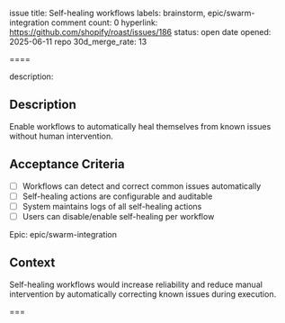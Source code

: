 issue title: Self-healing workflows
labels: brainstorm, epic/swarm-integration
comment count: 0
hyperlink: https://github.com/shopify/roast/issues/186
status: open
date opened: 2025-06-11
repo 30d_merge_rate: 13

====

description:
## Description
Enable workflows to automatically heal themselves from known issues without human intervention.

## Acceptance Criteria
- [ ] Workflows can detect and correct common issues automatically
- [ ] Self-healing actions are configurable and auditable
- [ ] System maintains logs of all self-healing actions
- [ ] Users can disable/enable self-healing per workflow

Epic: epic/swarm-integration

## Context
Self-healing workflows would increase reliability and reduce manual intervention by automatically correcting known issues during execution.

===
